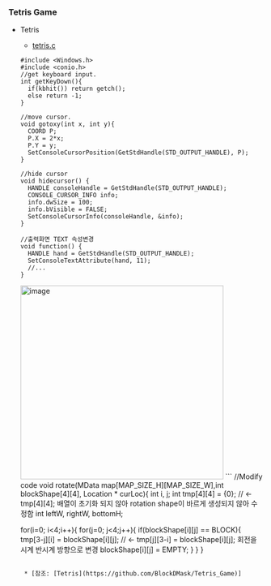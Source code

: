 
### Tetris Game
* Tetris
    * [tetris.c](https://github.com/csbyun-data/C-Pro/blob/main/chap06/Tetris/tetris.c)
   ```
   #include <Windows.h>
   #include <conio.h>   
   //get keyboard input.
   int getKeyDown(){
     if(kbhit()) return getch();
     else return -1;
   }
   
   //move cursor.
   void gotoxy(int x, int y){
     COORD P;
     P.X = 2*x;
     P.Y = y;
     SetConsoleCursorPosition(GetStdHandle(STD_OUTPUT_HANDLE), P);
   }

   //hide cursor
   void hidecursor() {
     HANDLE consoleHandle = GetStdHandle(STD_OUTPUT_HANDLE);
     CONSOLE_CURSOR_INFO info;
     info.dwSize = 100;
     info.bVisible = FALSE;
     SetConsoleCursorInfo(consoleHandle, &info);
   }

   //출력화면 TEXT 속성변경
   void function() {
     HANDLE hand = GetStdHandle(STD_OUTPUT_HANDLE);
     SetConsoleTextAttribute(hand, 11);
     //...
   }
   ```
   <img width="401" height="382" alt="image" src="https://github.com/user-attachments/assets/3c46bb16-5a16-45f2-bdbc-62b24c7af1c4" />  
   ```
   //Modify code
   void rotate(MData map[MAP_SIZE_H][MAP_SIZE_W],int blockShape[4][4], Location * curLoc){
     int i, j;
     int tmp[4][4] = {0};  // <- tmp[4][4]; 배열이 초기화 되지 않아 rotation shape이 바르게 생성되지 않아 수정함
     int leftW, rightW, bottomH;
   
     for(i=0; i<4;i++){
       for(j=0; j<4;j++){
         if(blockShape[i][j] == BLOCK){
           tmp[3-j][i] = blockShape[i][j]; // <- tmp[j][3-i] = blockShape[i][j]; 회전을 시계 반시계 방향으로 변경
           blockShape[i][j] = EMPTY;
         }
       }
     }
   ```

    * [참조: [Tetris](https://github.com/BlockDMask/Tetris_Game)]
